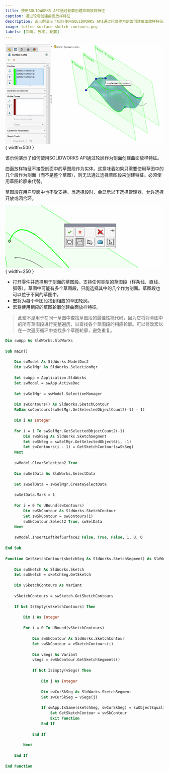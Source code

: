 ```yaml
---
title: 使用SOLIDWORKS API通过轮廓创建曲面放样特征
caption: 通过轮廓创建曲面放样特征
description: 该示例演示了如何使用SOLIDWORKS API通过轮廓作为剖面创建曲面放样特征。
image: lofted-surface-sketch-contours.png
labels: [曲面, 放样, 轮廓]
---
```

![使用轮廓作为剖面创建曲面放样特征](lofted-surface-sketch-contours.png){ width=500 }

该示例演示了如何使用SOLIDWORKS API通过轮廓作为剖面创建曲面放样特征。

曲面放样特征不接受剖面中的草图段作为实体。这意味着如果只需要使用草图中的几个段作为剖面（而不是整个草图），则无法通过选择草图段来创建特征。必须使用草图轮廓来代替。

草图段在用户界面中也不受支持。当选择段时，会显示以下选择管理器，允许选择开放或闭合环。

![选择剖面时的选择管理器](selection-manager.png){ width=250 }

* 打开零件并选择用于剖面的草图段。支持任何类型的草图段（样条线、直线、弧等）。草图中可能有多个草图段，只能选择其中的几个作为剖面。草图段也可以位于不同的草图中。
* 宏将为每个草图段找到相应的草图轮廓。
* 宏将使用相应的草图轮廓创建曲面放样特征。

> 此宏不是用于在同一草图中查找草图段的最佳性能代码，因为它将对草图中的所有草图段进行完整遍历，以查找各个草图段的相应轮廓。可以修改宏以在一次遍历循环中查找多个草图轮廓，避免重复。

~~~ vb
Dim swApp As SldWorks.SldWorks

Sub main()

    Dim swModel As SldWorks.ModelDoc2
    Dim swSelMgr As SldWorks.SelectionMgr
    
    Set swApp = Application.SldWorks
    Set swModel = swApp.ActiveDoc

    Set swSelMgr = swModel.SelectionManager
    
    Dim swContours() As SldWorks.SketchContour
    ReDim swContours(swSelMgr.GetSelectedObjectCount2(-1) - 1)
    
    Dim i As Integer
    
    For i = 1 To swSelMgr.GetSelectedObjectCount2(-1)
        Dim swSkSeg As SldWorks.SketchSegment
        Set swSkSeg = swSelMgr.GetSelectedObject6(i, -1)
        Set swContours(i - 1) = GetSketchContour(swSkSeg)
    Next
    
    swModel.ClearSelection2 True
    
    Dim swSelData As SldWorks.SelectData
        
    Set swSelData = swSelMgr.CreateSelectData
    
    swSelData.Mark = 1
        
    For i = 0 To UBound(swContours)
        Dim swSkContour As SldWorks.SketchContour
        Set swSkContour = swContours(i)
        swSkContour.Select2 True, swSelData
    Next
    
    swModel.InsertLoftRefSurface2 False, True, False, 1, 0, 0

End Sub

Function GetSketchContour(sketchSeg As SldWorks.SketchSegment) As SldWorks.SketchContour
    
    Dim swSketch As SldWorks.Sketch
    Set swSketch = sketchSeg.GetSketch
    
    Dim vSketchContours As Variant
    
    vSketchContours = swSketch.GetSketchContours
    
    If Not IsEmpty(vSketchContours) Then
        
        Dim i As Integer
        
        For i = 0 To UBound(vSketchContours)
            
            Dim swSkContour As SldWorks.SketchContour
            Set swSkContour = vSketchContours(i)
            
            Dim vSegs As Variant
            vSegs = swSkContour.GetSketchSegments()
            
            If Not IsEmpty(vSegs) Then
                
                Dim j As Integer
                
                Dim swCurSkSeg As SldWorks.SketchSegment
                Set swCurSkSeg = vSegs(j)
                
                If swApp.IsSame(sketchSeg, swCurSkSeg) = swObjectEquality.swObjectSame Then
                    Set GetSketchContour = swSkContour
                    Exit Function
                End If
                
            End If
            
        Next
        
    End If
    
End Function
~~~